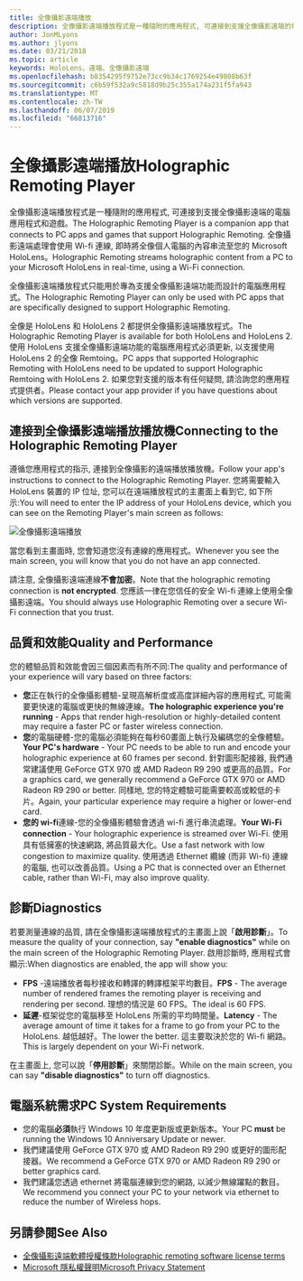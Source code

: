 ```yaml
---
title: 全像攝影遠端播放
description: 全像攝影遠端播放程式是一種隨附的應用程式, 可連接到支援全像攝影遠端的電腦應用程式和遊戲。 全像攝影遠端處理會使用 Wi-fi 連線, 即時將全像個人電腦的內容串流至您的 Microsoft HoloLens。
author: JonMLyons
ms.author: jlyons
ms.date: 03/21/2018
ms.topic: article
keywords: HoloLens、遠端、全像攝影遠端
ms.openlocfilehash: b8354295f9752e73cc9b34c1769254e49808b63f
ms.sourcegitcommit: c6b59f532a9c5818d9b25c355a174a231f5fa943
ms.translationtype: MT
ms.contentlocale: zh-TW
ms.lasthandoff: 06/07/2019
ms.locfileid: "66813716"
---
```

# <a name="holographic-remoting-player"></a><span data-ttu-id="c796a-105">全像攝影遠端播放</span><span class="sxs-lookup"><span data-stu-id="c796a-105">Holographic Remoting Player</span></span>

<span data-ttu-id="c796a-106">全像攝影遠端播放程式是一種隨附的應用程式, 可連接到支援全像攝影遠端的電腦應用程式和遊戲。</span><span class="sxs-lookup"><span data-stu-id="c796a-106">The Holographic Remoting Player is a companion app that connects to PC apps and games that support Holographic Remoting.</span></span> <span data-ttu-id="c796a-107">全像攝影遠端處理會使用 Wi-fi 連線, 即時將全像個人電腦的內容串流至您的 Microsoft HoloLens。</span><span class="sxs-lookup"><span data-stu-id="c796a-107">Holographic Remoting streams holographic content from a PC to your Microsoft HoloLens in real-time, using a Wi-Fi connection.</span></span>

<span data-ttu-id="c796a-108">全像攝影遠端播放程式只能用於專為支援全像攝影遠端功能而設計的電腦應用程式。</span><span class="sxs-lookup"><span data-stu-id="c796a-108">The Holographic Remoting Player can only be used with PC apps that are specifically designed to support Holographic Remoting.</span></span>

<span data-ttu-id="c796a-109">全像是 HoloLens 和 HoloLens 2 都提供全像攝影遠端播放程式。</span><span class="sxs-lookup"><span data-stu-id="c796a-109">The Holographic Remoting Player is available for both HoloLens and HoloLens 2.</span></span>  <span data-ttu-id="c796a-110">使用 HoloLens 支援全像攝影遠端功能的電腦應用程式必須更新, 以支援使用 HoloLens 2 的全像 Remtoing。</span><span class="sxs-lookup"><span data-stu-id="c796a-110">PC apps that supported Holographic Remoting with HoloLens need to be updated to support Holographic Remtoing with HoloLens 2.</span></span>  <span data-ttu-id="c796a-111">如果您對支援的版本有任何疑問, 請洽詢您的應用程式提供者。</span><span class="sxs-lookup"><span data-stu-id="c796a-111">Please contact your app provider if you have questions about which versions are supported.</span></span>

## <a name="connecting-to-the-holographic-remoting-player"></a><span data-ttu-id="c796a-112">連接到全像攝影遠端播放播放機</span><span class="sxs-lookup"><span data-stu-id="c796a-112">Connecting to the Holographic Remoting Player</span></span>

<span data-ttu-id="c796a-113">遵循您應用程式的指示, 連接到全像攝影的遠端播放播放機。</span><span class="sxs-lookup"><span data-stu-id="c796a-113">Follow your app's instructions to connect to the Holographic Remoting Player.</span></span> <span data-ttu-id="c796a-114">您將需要輸入 HoloLens 裝置的 IP 位址, 您可以在遠端播放程式的主畫面上看到它, 如下所示:</span><span class="sxs-lookup"><span data-stu-id="c796a-114">You will need to enter the IP address of your HoloLens device, which you can see on the Remoting Player's main screen as follows:</span></span>

![全像攝影遠端播放](images/holographicremotingplayer.png)

<span data-ttu-id="c796a-116">當您看到主畫面時, 您會知道您沒有連線的應用程式。</span><span class="sxs-lookup"><span data-stu-id="c796a-116">Whenever you see the main screen, you will know that you do not have an app connected.</span></span>

<span data-ttu-id="c796a-117">請注意, 全像攝影遠端連線**不會加密**。</span><span class="sxs-lookup"><span data-stu-id="c796a-117">Note that the holographic remoting connection is **not encrypted**.</span></span> <span data-ttu-id="c796a-118">您應該一律在您信任的安全 Wi-fi 連線上使用全像攝影遠端。</span><span class="sxs-lookup"><span data-stu-id="c796a-118">You should always use Holographic Remoting over a secure Wi-Fi connection that you trust.</span></span>

## <a name="quality-and-performance"></a><span data-ttu-id="c796a-119">品質和效能</span><span class="sxs-lookup"><span data-stu-id="c796a-119">Quality and Performance</span></span>

<span data-ttu-id="c796a-120">您的體驗品質和效能會因三個因素而有所不同:</span><span class="sxs-lookup"><span data-stu-id="c796a-120">The quality and performance of your experience will vary based on three factors:</span></span>
* <span data-ttu-id="c796a-121">**您**正在執行的全像攝影體驗-呈現高解析度或高度詳細內容的應用程式, 可能需要更快速的電腦或更快的無線連線。</span><span class="sxs-lookup"><span data-stu-id="c796a-121">**The holographic experience you're running** - Apps that render high-resolution or highly-detailed content may require a faster PC or faster wireless connection.</span></span>
* <span data-ttu-id="c796a-122">**您**的電腦硬體-您的電腦必須能夠在每秒60畫面上執行及編碼您的全像體驗。</span><span class="sxs-lookup"><span data-stu-id="c796a-122">**Your PC's hardware** - Your PC needs to be able to run and encode your holographic experience at 60 frames per second.</span></span> <span data-ttu-id="c796a-123">針對圖形配接器, 我們通常建議使用 GeForce GTX 970 或 AMD Radeon R9 290 或更高的品質。</span><span class="sxs-lookup"><span data-stu-id="c796a-123">For a graphics card, we generally recommend a GeForce GTX 970 or AMD Radeon R9 290 or better.</span></span> <span data-ttu-id="c796a-124">同樣地, 您的特定體驗可能需要較高或較低的卡片。</span><span class="sxs-lookup"><span data-stu-id="c796a-124">Again, your particular experience may require a higher or lower-end card.</span></span>
* <span data-ttu-id="c796a-125">**您的 wi-fi**連線-您的全像攝影體驗會透過 wi-fi 進行串流處理。</span><span class="sxs-lookup"><span data-stu-id="c796a-125">**Your Wi-Fi connection** - Your holographic experience is streamed over Wi-Fi.</span></span> <span data-ttu-id="c796a-126">使用具有低擁塞的快速網路, 將品質最大化。</span><span class="sxs-lookup"><span data-stu-id="c796a-126">Use a fast network with low congestion to maximize quality.</span></span> <span data-ttu-id="c796a-127">使用透過 Ethernet 纜線 (而非 Wi-fi) 連線的電腦, 也可以改善品質。</span><span class="sxs-lookup"><span data-stu-id="c796a-127">Using a PC that is connected over an Ethernet cable, rather than Wi-Fi, may also improve quality.</span></span>

## <a name="diagnostics"></a><span data-ttu-id="c796a-128">診斷</span><span class="sxs-lookup"><span data-stu-id="c796a-128">Diagnostics</span></span>

<span data-ttu-id="c796a-129">若要測量連線的品質, 請在全像攝影遠端播放程式的主畫面上說「**啟用診斷**」。</span><span class="sxs-lookup"><span data-stu-id="c796a-129">To measure the quality of your connection, say **"enable diagnostics"** while on the main screen of the Holographic Remoting Player.</span></span> <span data-ttu-id="c796a-130">啟用診斷時, 應用程式會顯示:</span><span class="sxs-lookup"><span data-stu-id="c796a-130">When diagnostics are enabled, the app will show you:</span></span>
* <span data-ttu-id="c796a-131">**FPS** -遠端播放者每秒接收和轉譯的轉譯框架平均數目。</span><span class="sxs-lookup"><span data-stu-id="c796a-131">**FPS** - The average number of rendered frames the remoting player is receiving and rendering per second.</span></span> <span data-ttu-id="c796a-132">理想的情況是 60 FPS。</span><span class="sxs-lookup"><span data-stu-id="c796a-132">The ideal is 60 FPS.</span></span>
* <span data-ttu-id="c796a-133">**延遲**-框架從您的電腦移至 HoloLens 所需的平均時間量。</span><span class="sxs-lookup"><span data-stu-id="c796a-133">**Latency** - The average amount of time it takes for a frame to go from your PC to the HoloLens.</span></span> <span data-ttu-id="c796a-134">越低越好。</span><span class="sxs-lookup"><span data-stu-id="c796a-134">The lower the better.</span></span> <span data-ttu-id="c796a-135">這主要取決於您的 Wi-fi 網路。</span><span class="sxs-lookup"><span data-stu-id="c796a-135">This is largely dependent on your Wi-Fi network.</span></span>

<span data-ttu-id="c796a-136">在主畫面上, 您可以說「**停用診斷**」來關閉診斷。</span><span class="sxs-lookup"><span data-stu-id="c796a-136">While on the main screen, you can say **"disable diagnostics"** to turn off diagnostics.</span></span>

## <a name="pc-system-requirements"></a><span data-ttu-id="c796a-137">電腦系統需求</span><span class="sxs-lookup"><span data-stu-id="c796a-137">PC System Requirements</span></span>
* <span data-ttu-id="c796a-138">您的電腦**必須**執行 Windows 10 年度更新版或更新版本。</span><span class="sxs-lookup"><span data-stu-id="c796a-138">Your PC **must** be running the Windows 10 Anniversary Update or newer.</span></span>
* <span data-ttu-id="c796a-139">我們建議使用 GeForce GTX 970 或 AMD Radeon R9 290 或更好的圖形配接器。</span><span class="sxs-lookup"><span data-stu-id="c796a-139">We recommend a GeForce GTX 970 or AMD Radeon R9 290 or better graphics card.</span></span>
* <span data-ttu-id="c796a-140">我們建議您透過 ethernet 將電腦連線到您的網路, 以減少無線躍點的數目。</span><span class="sxs-lookup"><span data-stu-id="c796a-140">We recommend you connect your PC to your network via ethernet to reduce the number of Wireless hops.</span></span>

## <a name="see-also"></a><span data-ttu-id="c796a-141">另請參閱</span><span class="sxs-lookup"><span data-stu-id="c796a-141">See Also</span></span>
* [<span data-ttu-id="c796a-142">全像攝影遠端軟體授權條款</span><span class="sxs-lookup"><span data-stu-id="c796a-142">Holographic remoting software license terms</span></span>](https://docs.microsoft.com/en-us/legal/mixed-reality/microsoft-holographic-remoting-software-license-terms)
* [<span data-ttu-id="c796a-143">Microsoft 隱私權聲明</span><span class="sxs-lookup"><span data-stu-id="c796a-143">Microsoft Privacy Statement</span></span>](https://go.microsoft.com/fwlink/?LinkId=521839)
